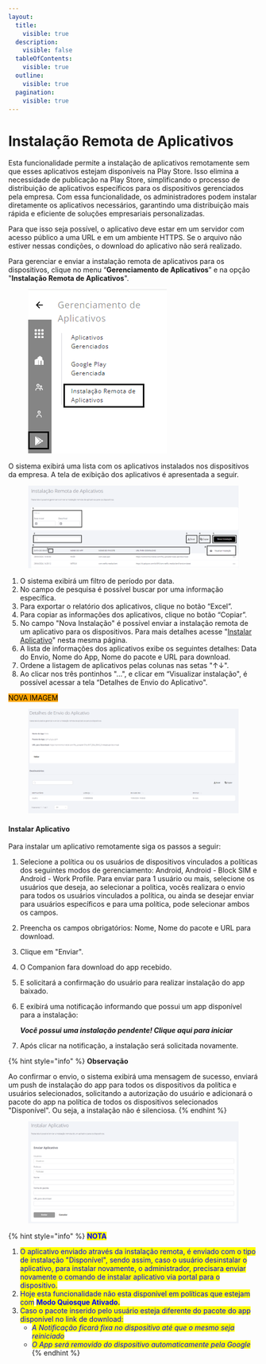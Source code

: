 ```yaml
---
layout:
  title:
    visible: true
  description:
    visible: false
  tableOfContents:
    visible: true
  outline:
    visible: true
  pagination:
    visible: true
---
```


# Instalação Remota de Aplicativos

Esta funcionalidade permite a instalação de aplicativos remotamente sem que esses aplicativos estejam disponíveis na Play Store. Isso elimina a necessidade de publicação na Play Store, simplificando o processo de distribuição de aplicativos específicos para os dispositivos gerenciados pela empresa. Com essa funcionalidade, os administradores podem instalar diretamente os aplicativos necessários, garantindo uma distribuição mais rápida e eficiente de soluções empresariais personalizadas.&#x20;

Para que isso seja possível, o aplicativo deve estar em um servidor com acesso público a uma URL e em um ambiente HTTPS. Se o arquivo não estiver nessas condições, o download do aplicativo não será realizado.

Para gerenciar e enviar a instalação remota de aplicativos para os dispositivos, clique no menu “**Gerenciamento de Aplicativos**” e na opção "**Instalação Remota de Aplicativos**".

<figure><img src="../../.gitbook/assets/Captura de tela 2024-04-29 140640 (1).png" alt=""><figcaption></figcaption></figure>

O sistema exibirá uma lista com os aplicativos instalados nos dispositivos da empresa. A tela de exibição dos aplicativos é apresentada a seguir.

<figure><img src="../../.gitbook/assets/Captura de tela 2024-04-29 141809.png" alt=""><figcaption></figcaption></figure>

1. O sistema exibirá um filtro de período por data.
2. No campo de pesquisa é possível buscar por uma informação específica.
3. Para exportar o relatório dos aplicativos, clique no botão “Excel”.
4. Para copiar as informações dos aplicativos, clique no botão “Copiar”.
5. No campo "Nova Instalação" é possível enviar a instalação remota de um aplicativo para os dispositivos. Para mais detalhes acesse "[Instalar Aplicativo](instalacao-remota-de-aplicativos.md#instalar-aplicativo)" nesta mesma página.
6. A lista de informações dos aplicativos exibe os seguintes detalhes:  Data do Envio, Nome do App, Nome do pacote e URL para download.
7. Ordene a listagem de aplicativos pelas colunas nas setas "↑↓".
8. Ao clicar nos três pontinhos "...",  e clicar em  “Visualizar instalação", é possível acessar a tela “Detalhes de Envio do Aplicativo".

<mark style="background-color:orange;">NOVA IMAGEM</mark>

<figure><img src="../../.gitbook/assets/image (5).png" alt=""><figcaption></figcaption></figure>

#### Instalar Aplicativo

Para instalar um aplicativo remotamente siga os passos a seguir:

1. Selecione a política ou os usuários de dispositivos vinculados a políticas dos seguintes modos de gerenciamento: Android, Android - Block SIM e Android - Work Profile.  Para enviar para 1 usuário ou mais, selecione os usuários que deseja, ao selecionar a política, vocês realizara o envio para todos os usuários vinculados a política, ou ainda se desejar enviar para usuários específicos e para uma política, pode selecionar ambos os campos.
2. Preencha os campos obrigatórios: Nome, Nome do pacote e URL para download.
3. Clique em "Enviar".&#x20;
4. O Companion fara download do app recebido.
5. E solicitará a confirmação do usuário para realizar instalação do app baixado.
6.  E exibirá uma notificação informando que possui um app disponível para a instalação:

    _**Você possui uma instalação pendente! Clique aqui para iniciar**_
7. Após clicar na notificação, a instalação será solicitada novamente.

{% hint style="info" %}
**Observação**

Ao confirmar o envio, o sistema exibirá uma mensagem de sucesso, enviará um push de instalação do app para todos os dispositivos da política e usuários selecionados, solicitando a autorização do usuário e adicionará o pacote do app na política de todos os dispositivos selecionados "Disponível". Ou seja, a instalação não é silenciosa.
{% endhint %}

<figure><img src="../../.gitbook/assets/image (177).png" alt=""><figcaption></figcaption></figure>



{% hint style="info" %}
<mark style="color:blue;">**NOTA**</mark>

1. <mark style="color:blue;">O aplicativo enviado através da instalação remota, é enviado com o tipo de instalação "Disponível", sendo assim, caso o usuário desinstalar o aplicativo, para instalar novamente, o administrador, precisara enviar novamente o comando de instalar aplicativo via portal para o dispositivo.</mark>
2. <mark style="color:blue;">Hoje esta funcionalidade não esta disponível em políticas que estejam com</mark> <mark style="color:blue;"></mark><mark style="color:blue;">**Modo Quiosque Ativado.**</mark>
3. <mark style="color:blue;">Caso o pacote inserido pelo usuário esteja diferente do pacote do app disponível no link de download:</mark>
   * _<mark style="color:blue;">A Notificação ficará fixa no dispositivo até que o mesmo seja reiniciado</mark>_
   * _<mark style="color:blue;">O App será removido do dispositivo automaticamente pela Google</mark>_
{% endhint %}
